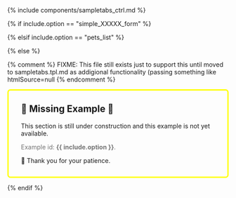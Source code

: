 
{% include components/sampletabs_ctrl.md %}





{% if include.option == "simple_XXXXX_form" %}


{% elsif include.option == "pets_list" %}


{% else %}


{% comment %}
    FIXME: This file still exists just to support this until moved to sampletabs.tpl.md as addigional functionality (passing something like htmlSource=null
{% endcomment %}


<div style="border: solid 3px yellow; padding: 0px 2em 1em 2em; border-radius: 0.5em;">
    <h2>🚧  Missing Example 🚧</h2>
    <p>This section is still under construction and this example is not yet available.</p>
    <p style="opacity:.6">Example id: <b>{{ include.option }}</b>.</p>
    <p>🙏 Thank you for your patience.</p>
</div>

{% endif %}
